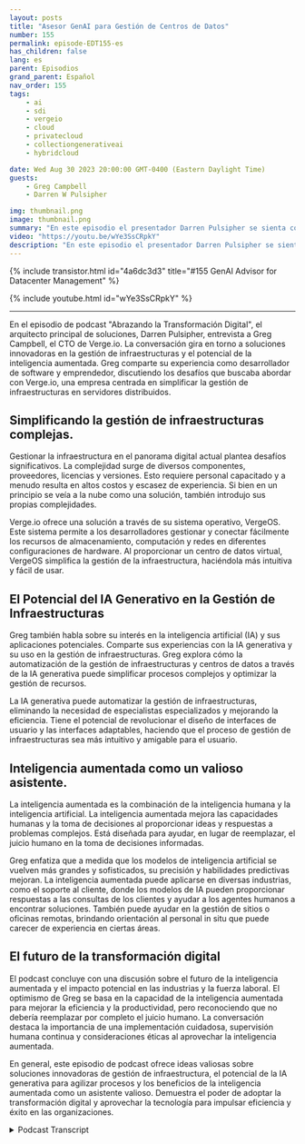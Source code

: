 ```yaml
---
layout: posts
title: "Asesor GenAI para Gestión de Centros de Datos"
number: 155
permalink: episode-EDT155-es
has_children: false
lang: es
parent: Episodios
grand_parent: Español
nav_order: 155
tags:
    - ai
    - sdi
    - vergeio
    - cloud
    - privatecloud
    - collectiongenerativeai
    - hybridcloud

date: Wed Aug 30 2023 20:00:00 GMT-0400 (Eastern Daylight Time)
guests:
    - Greg Campbell
    - Darren W Pulsipher

img: thumbnail.png
image: thumbnail.png
summary: "En este episodio el presentador Darren Pulsipher se sienta con Greg Campbell, CTO de Verge.io, para discutir la emocionante intersección entre la inteligencia artificial y la gestión de infraestructuras. Greg, un desarrollador de software y emprendedor, comparte su trayectoria de crear Verge.io para abordar las complejidades de la integración y gestión de infraestructuras."
video: "https://youtu.be/wYe3SsCRpkY"
description: "En este episodio el presentador Darren Pulsipher se sienta con Greg Campbell, CTO de Verge.io, para discutir la emocionante intersección entre la inteligencia artificial y la gestión de infraestructuras. Greg, un desarrollador de software y emprendedor, comparte su trayectoria de crear Verge.io para abordar las complejidades de la integración y gestión de infraestructuras."
---
```


<div>
{% include transistor.html id="4a6dc3d3" title="#155 GenAI Advisor for Datacenter Management" %}

{% include youtube.html id="wYe3SsCRpkY" %}
</div>

---

En el episodio de podcast "Abrazando la Transformación Digital", el arquitecto principal de soluciones, Darren Pulsipher, entrevista a Greg Campbell, el CTO de Verge.io. La conversación gira en torno a soluciones innovadoras en la gestión de infraestructuras y el potencial de la inteligencia aumentada. Greg comparte su experiencia como desarrollador de software y emprendedor, discutiendo los desafíos que buscaba abordar con Verge.io, una empresa centrada en simplificar la gestión de infraestructuras en servidores distribuidos.

## Simplificando la gestión de infraestructuras complejas.

Gestionar la infraestructura en el panorama digital actual plantea desafíos significativos. La complejidad surge de diversos componentes, proveedores, licencias y versiones. Esto requiere personal capacitado y a menudo resulta en altos costos y escasez de experiencia. Si bien en un principio se veía a la nube como una solución, también introdujo sus propias complejidades.

Verge.io ofrece una solución a través de su sistema operativo, VergeOS. Este sistema permite a los desarrolladores gestionar y conectar fácilmente los recursos de almacenamiento, computación y redes en diferentes configuraciones de hardware. Al proporcionar un centro de datos virtual, VergeOS simplifica la gestión de la infraestructura, haciéndola más intuitiva y fácil de usar.

## El Potencial del IA Generativo en la Gestión de Infraestructuras

Greg también habla sobre su interés en la inteligencia artificial (IA) y sus aplicaciones potenciales. Comparte sus experiencias con la IA generativa y su uso en la gestión de infraestructuras. Greg explora cómo la automatización de la gestión de infraestructuras y centros de datos a través de la IA generativa puede simplificar procesos complejos y optimizar la gestión de recursos.

La IA generativa puede automatizar la gestión de infraestructuras, eliminando la necesidad de especialistas especializados y mejorando la eficiencia. Tiene el potencial de revolucionar el diseño de interfaces de usuario y las interfaces adaptables, haciendo que el proceso de gestión de infraestructuras sea más intuitivo y amigable para el usuario.

## Inteligencia aumentada como un valioso asistente.

La inteligencia aumentada es la combinación de la inteligencia humana y la inteligencia artificial. La inteligencia aumentada mejora las capacidades humanas y la toma de decisiones al proporcionar ideas y respuestas a problemas complejos. Está diseñada para ayudar, en lugar de reemplazar, el juicio humano en la toma de decisiones informadas.

Greg enfatiza que a medida que los modelos de inteligencia artificial se vuelven más grandes y sofisticados, su precisión y habilidades predictivas mejoran. La inteligencia aumentada puede aplicarse en diversas industrias, como el soporte al cliente, donde los modelos de IA pueden proporcionar respuestas a las consultas de los clientes y ayudar a los agentes humanos a encontrar soluciones. También puede ayudar en la gestión de sitios o oficinas remotas, brindando orientación al personal in situ que puede carecer de experiencia en ciertas áreas.

## El futuro de la transformación digital

El podcast concluye con una discusión sobre el futuro de la inteligencia aumentada y el impacto potencial en las industrias y la fuerza laboral. El optimismo de Greg se basa en la capacidad de la inteligencia aumentada para mejorar la eficiencia y la productividad, pero reconociendo que no debería reemplazar por completo el juicio humano. La conversación destaca la importancia de una implementación cuidadosa, supervisión humana continua y consideraciones éticas al aprovechar la inteligencia aumentada.

En general, este episodio de podcast ofrece ideas valiosas sobre soluciones innovadoras de gestión de infraestructura, el potencial de la IA generativa para agilizar procesos y los beneficios de la inteligencia aumentada como un asistente valioso. Demuestra el poder de adoptar la transformación digital y aprovechar la tecnología para impulsar eficiencia y éxito en las organizaciones.



<details>
<summary> Podcast Transcript </summary>

<p></p>

</details>
